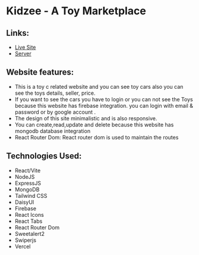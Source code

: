 # Kidzee - A Toy Marketplace

## Links:
* [Live Site](https://toy-marketplace-b19a0.web.app)
* [Server](https://github.com/ras1k/toy-marketplace-server)

## Website features:
* This is a toy c related website and you can see toy cars also you can see the toys details, seller, price. 
* If you want to see the cars you have to login or you can not see the Toys because this website has firebase integration. you can login with email & password or by google account .
* The design of this site minimalistic and is also responsive.
* You can create,read,update and delete because this website has mongodb database integration 
* React Router Dom:  React router dom is used to maintain the routes

## Technologies Used: 
* React/Vite
* NodeJS
* ExpressJS
* MongoDB
* Tailwind CSS
* DaisyUI
* Firebase
* React Icons
* React Tabs
* React Router Dom
* Sweetalert2
* Swiperjs
* Vercel
